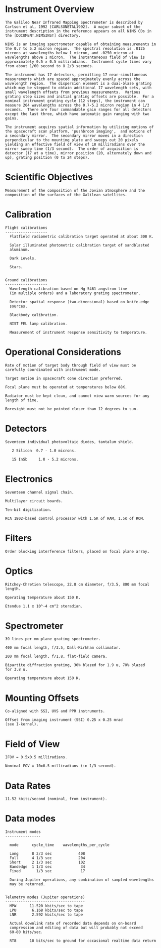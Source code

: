 
 
  Instrument Overview
  ===================
    The Galileo Near Infrared Mapping Spectrometer is described by
    Carlson et al, 1992 [CARLSONETAL1992].  A major subset of the
    instrument description in the reference appears on all NIMS CDs in
    the [DOCUMENT.NIMSINST] directory.
 
    NIMS is an imaging spectrometer capable of obtaining measurements in
    the 0.7 to 5.2 micron region.  The spectral resolution is .0125
    microns at wavelengths below 1 micron, and .0250 micron at
    wavelengths above 1 micron.  The instantaneous field of view is
    approximately 0.5 x 0.5 milliradians.  Instrument cycle times vary
    from about 1/60 second to 8 2/3 seconds.
 
    The instrument has 17 detectors, permitting 17 near-simultaneous
    measurements which are spaced approximately evenly across the
    wavelength region.  The dispersion element is a dual-blaze grating
    which may be stepped to obtain additional 17 wavelength sets, with
    small wavelength offsets from previous measurements.  Various
    grating step sizes and initial grating offsets are possible.  For a
    nominal instrument grating cycle (12 steps), the instrument can
    measure 204 wavelengths across the 0.7-5.2 micron region in 4 1/3
    seconds.  There are four commandable gain ranges for all detectors
    except the last three, which have automatic gain ranging with two
    gains.
 
    The instrument acquires spatial information by utilizing motions of
    the spacecraft scan platform, 'pushbroom imaging',  and motions of
    a secondary mirror.  The secondary mirror moves in a direction
    perpendicular to the mounting plate and sweeps out 20 pixels
    yielding an effective field of view of 10 milliradians over the
    mirror sweep time (1/3 second).  The order of acquisition is
    detector (17 at a time), mirror position (20, alternately down and
    up), grating position (0 to 24 steps).
 
 
  Scientific Objectives
  =====================
    Measurement of the composition of the Jovian atmosphere and the
    composition of the surfaces of the Galilean satellites.
 
 
  Calibration
  ===========
 
    Flight calibrations
    -------------------
      Flatfield radiometric calibration target operated at about 300 K.
 
      Solar illuminated photometric calibration target of sandblasted
      aluminum.
 
      Dark Levels.
 
      Stars.
 
 
    Ground calibrations
    -------------------
      Wavelength calibration based on Hg 5461 angstrom line
      (in multiple orders) and a laboratory grating spectrometer.
 
      Detector spatial response (two-dimensional) based on knife-edge
      sources.
 
      Blackbody calibration.
 
      NIST FEL lamp calibration.
 
      Measurement of instrument response sensitivity to temperature.
 
 
  Operational Considerations
  ==========================
    Rate of motion of target body through field of view must be
    carefully coordinated with instrument mode.
 
    Target motion in spacecraft cone direction preferred.
 
    Focal plane must be operated at temperatures below 88K.
 
    Radiator must be kept clean, and cannot view warm sources for any
    length of time.
 
    Boresight must not be pointed closer than 12 degrees to sun.
 
 
  Detectors
  =========
    Seventeen individual photovoltaic diodes, tantalum shield.
 
       2 Silicon  0.7 - 1.0 microns.
 
       15 InSb     1.0 - 5.2 microns.
 
 
  Electronics
  ===========
    Seventeen channel signal chain.
 
    Multilayer circuit boards.
 
    Ten-bit digitization.
 
    RCA 1802-based control processor with 1.5K of RAM, 1.5K of ROM.
 
 
  Filters
  =======
    Order blocking interference filters, placed on focal plane array.
 
 
  Optics
  ======
    Ritchey-Chretien telescope, 22.8 cm diameter, f/3.5, 800 mm focal
    length.
 
    Operating temperature about 150 K.
 
    Etendue 1.1 x 10^-4 cm^2 steradian.
 
 
  Spectrometer
  ============
    39 lines per mm plane grating spectrometer.
 
    400 mm focal length, f/3.5, Dall-Kirkham collimator.
 
    200 mm focal length, f/1.8, flat-field camera.
 
    Bipartite diffraction grating, 30% blazed for 1.9 u, 70% blazed
    for 3.8 u.
 
    Operating temperature about 150 K.
 
 
  Mounting Offsets
  ================
    Co-aligned with SSI, UVS and PPR instruments.
 
    Offset from imaging instrument (SSI) 0.25 x 0.25 mrad
    (see I-kernel).
 
 
  Field of View
  =============
    IFOV = 0.5x0.5 milliradians.
 
    Nominal FOV = 10x0.5 milliradians (in 1/3 second).
 
 
  Data Rates
  ==========
    11.52 kbits/second (nominal, from instrument).
 
 
  Data modes
  ==========
 
    Instrument modes
    ----------------
 
      mode      cycle_time    wavelengths_per_cycle
 
      Long      8 2/3 sec            408
      Full      4 1/3 sec            204
      Short     2 1/3 sec            102
      Bandedge  1 1/3 sec             34
      Fixed       1/3 sec             17
 
      During Jupiter operations, any combination of sampled wavelengths
      may be returned.
 
 
    Telemetry modes (Jupiter operations)
    ------------------------------------
      MPW      11.520 kbits/sec to tape
      LPU       6.168 kbits/sec to tape
      LNR       2.592 kbits/sec to tape
 
      Actual downlink rate of recorded data depends on on-board
      compression and editing of data but will probably not exceed
      60-80 bits/sec.
 
      RT8      10 bits/sec to ground for occasional realtime data return

        